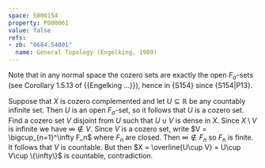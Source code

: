 ```yaml
---
space: S000154
property: P000061
value: false
refs:
- zb: "0684.54001"
  name: General Topology (Engelking, 1989)
---
```


Note that in any normal space the cozero sets are exactly the open $F_\sigma$-sets (see Corollary 1.5.13 of {{Engelking ...}}), hence in {S154} since {S154|P13}.

Suppose that $X$ is cozero complemented and let $U\subseteq \mathbb{R}$ be any countably infinite set. Then $U$ is an open $F_\sigma$-set, so it follows that $U$ is a cozero set. Find a cozero set $V$ disjoint from $U$ such that $U\cup V$ is dense in $X$. Since $X\setminus V$ is infinite we have $\infty\notin V$. Since $V$ is a cozero set, write $V = \bigcup_{n=1}^\infty F_n$ where $F_n$ are closed. Then $\infty\notin F_n$ so $F_n$ is finite. It follows that $V$ is countable. But then $X = \overline{U\cup V} = U\cup V\cup \{\infty\}$ is countable, contradiction.
